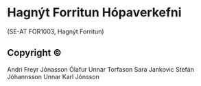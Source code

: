 
# Hagnýt Forritun Hópaverkefni
(SE-AT FOR1003, Hagnýt Forritun)

## Copyright ©

Andri Freyr Jónasson
Ólafur Unnar Torfason
Sara Jankovic
Stefán Jóhannsson
Unnar Karl Jónsson
